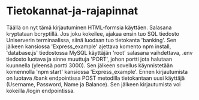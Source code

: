 # Tietokannat-ja-rajapinnat

Täällä on nyt tämä kirjautuminen HTML-formsia käyttäen. Salasana kryptataan bcryptillä. Jos joku kokeilee, ajakaa ensin tuo SQL tiedosto Uniserverin
terminaalissa, siinä luodaan tuo tietokanta 'banking'. Sen jälkeen kansiossa 'Express_example' ajettava komento npm install, 'database.js' tiedostossa
MySQL käyttäjän 'root' salasana vaihdettava, .env tiedosto luotava ja sinne muuttuja 'PORT', johon portti jota halutaan kuunnella (yleensä portti 3000).
Sen jälkeen sovellus käynnistetään komennolla 'npm start' kansiossa 'Express_example'.
Ennen kirjautumista on luotava /bank endpointissa POST metodilla tietokantaan uusi käyttäjä (Username, Password, Name ja Balance). Sen jälkeen kirjautumista 
voi kokeilla /login endpointissa.
